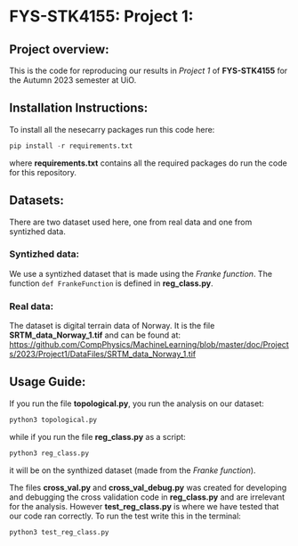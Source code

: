 # FYS-STK4155: Project 1:


## Project overview:
This is the code for reproducing our results in _Project 1_ of **FYS-STK4155** for the Autumn 2023 semester at UiO.


## Installation Instructions:
To install all the nesecarry packages run this code here:

```Python
pip install -r requirements.txt
```

where **requirements.txt** contains all the required packages do run the code for this repository.


## Datasets:
There are two dataset used here, one from real data and one from syntizhed data.

### Syntizhed data:
We use a syntizhed dataset that is made using the _Franke function_. The function `def FrankeFunction` is defined in **reg_class.py**.

### Real data:
The dataset is digital terrain data of Norway. It is the file **SRTM_data_Norway_1.tif** and can be found at:
[https://github.com/CompPhysics/MachineLearning/blob/master/doc/Projects/2023/Project1/DataFiles/SRTM_data_Norway_1.tif
](https://github.com/CompPhysics/MachineLearning/blob/master/doc/Projects/2023/Project1/DataFiles/SRTM_data_Norway_1.tif
)



## Usage Guide:
If you run the file **topological.py**, you run the analysis on our dataset:

```Python
python3 topological.py
```

while if you run the file **reg_class.py** as a script:

```Python
python3 reg_class.py
```

it will be on the synthized dataset (made from the _Franke function_).

The files **cross_val.py** and **cross_val_debug.py** was created for developing and debugging the cross validation code in **reg_class.py** and are irrelevant for the analysis. However **test_reg_class.py** is where we have tested that our code ran correctly. To run the test write this in the terminal:

```Python
python3 test_reg_class.py
```